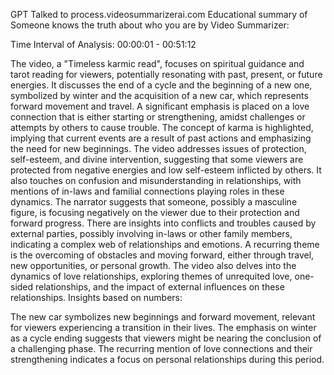 GPT
Talked to process.videosummarizerai.com
Educational summary of Someone knows the truth about who you are by Video Summarizer:

Time Interval of Analysis: 00:00:01 - 00:51:12

The video, a "Timeless karmic read", focuses on spiritual guidance and tarot reading for viewers, potentially resonating with past, present, or future energies.
It discusses the end of a cycle and the beginning of a new one, symbolized by winter and the acquisition of a new car, which represents forward movement and travel.
A significant emphasis is placed on a love connection that is either starting or strengthening, amidst challenges or attempts by others to cause trouble.
The concept of karma is highlighted, implying that current events are a result of past actions and emphasizing the need for new beginnings.
The video addresses issues of protection, self-esteem, and divine intervention, suggesting that some viewers are protected from negative energies and low self-esteem inflicted by others.
It also touches on confusion and misunderstanding in relationships, with mentions of in-laws and familial connections playing roles in these dynamics.
The narrator suggests that someone, possibly a masculine figure, is focusing negatively on the viewer due to their protection and forward progress.
There are insights into conflicts and troubles caused by external parties, possibly involving in-laws or other family members, indicating a complex web of relationships and emotions.
A recurring theme is the overcoming of obstacles and moving forward, either through travel, new opportunities, or personal growth.
The video also delves into the dynamics of love relationships, exploring themes of unrequited love, one-sided relationships, and the impact of external influences on these relationships.
Insights based on numbers:

The new car symbolizes new beginnings and forward movement, relevant for viewers experiencing a transition in their lives.
The emphasis on winter as a cycle ending suggests that viewers might be nearing the conclusion of a challenging phase.
The recurring mention of love connections and their strengthening indicates a focus on personal relationships during this period.
